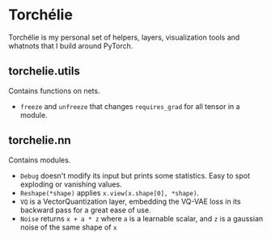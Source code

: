 # Torchélie

Torchélie is my personal set of helpers, layers, visualization tools and
whatnots that I build around PyTorch.

## torchelie.utils

Contains functions on nets.

* `freeze` and `unfreeze` that changes `requires_grad` for all tensor in a
  module.

## torchelie.nn

Contains modules.

* `Debug` doesn't modify its input but prints some statistics. Easy to spot
  exploding or vanishing values.
* `Reshape(*shape)` applies `x.view(x.shape[0], *shape)`.
* `VQ` is a VectorQuantization layer, embedding the VQ-VAE loss in its backward
  pass for a great ease of use.
* `Noise` returns `x + a * z` where `a` is a learnable scalar, and `z` is a
  gaussian noise of the same shape of `x`
